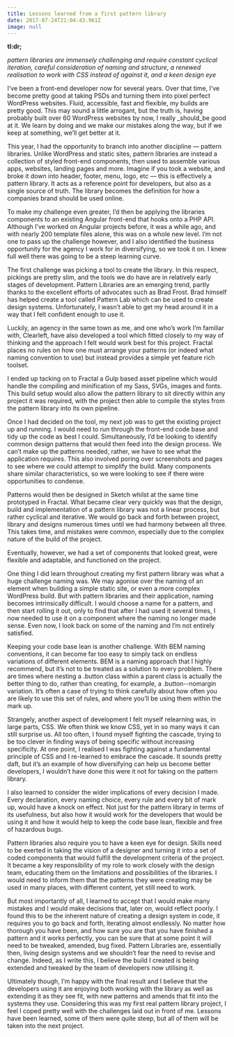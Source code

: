 ```yaml
---
title: Lessons learned from a first pattern library
date: 2017-07-24T21:04:43.961Z
image: null
---
```

**tl:dr;**

_pattern libraries are immensely challenging and require constant cyclical iteration, careful consideration of naming and structure, a renewed realisation to work with CSS instead of against it, and a keen design eye_

I’ve been a front-end developer now for several years. Over that time, I’ve become pretty good at taking PSDs and turning them into pixel perfect WordPress websites. Fluid, accessible, fast and flexible, my builds are pretty good. This may sound a little arrogant, but the truth is, having probably built over 60 WordPress websites by now, I really _should_be good at it. We learn by doing and we make our mistakes along the way, but if we keep at something, we’ll get better at it.

This year, I had the opportunity to branch into another discipline — pattern libraries. Unlike WordPress and static sites, pattern libraries are instead a collection of styled front-end components, then used to assemble various apps, websites, landing pages and more. Imagine if you took a website, and broke it down into header, footer, menu, logo, etc — this is effectively a pattern library. It acts as a reference point for developers, but also as a single source of truth. The library becomes the definition for how a companies brand should be used online.

To make my challenge even greater, I’d then be applying the libraries components to an existing Angular front-end that hooks onto a PHP API. Although I’ve worked on Angular projects before, it was a while ago, and with nearly 200 template files alone, this was on a whole new level. I’m not one to pass up the challenge however, and I also identified the business opportunity for the agency I work for in diversifying, so we took it on. I knew full well there was going to be a steep learning curve.

The first challenge was picking a tool to create the library. In this respect, pickings are pretty slim, and the tools we do have are in relatively early stages of development. Pattern Libraries are an emerging trend, partly thanks to the excellent efforts of advocates such as Brad Frost. Brad himself has helped create a tool called Pattern Lab which can be used to create design systems. Unfortunately, I wasn’t able to get my head around it in a way that I felt confident enough to use it.

Luckily, an agency in the same town as me, and one who’s work I’m familiar with, Clearleft, have also developed a tool which fitted closely to my way of thinking and the approach I felt would work best for this project. Fractal places no rules on how one must arrange your patterns (or indeed what naming convention to use) but instead provides a simple yet feature rich toolset.

I ended up tacking on to Fractal a Gulp based asset pipeline which would handle the compiling and minification of my Sass, SVGs, images and fonts. This build setup would also allow the pattern library to sit directly within any project it was required, with the project then able to compile the styles from the pattern library into its own pipeline.

Once I had decided on the tool, my next job was to get the existing project up and running. I would need to run through the front-end code base and tidy up the code as best I could. Simultaneously, I’d be looking to identify common design patterns that would then feed into the design process. We can’t make up the patterns needed, rather, we have to see what the application requires. This also involved poring over screenshots and pages to see where we could attempt to simplify the build. Many components share similar characteristics, so we were looking to see if there were opportunities to condense.

Patterns would then be designed in Sketch whilst at the same time prototyped in Fractal. What became clear very quickly was that the design, build and implementation of a pattern library was not a linear process, but rather cyclical and iterative. We would go back and forth between project, library and designs numerous times until we had harmony between all three. This takes time, and mistakes were common, especially due to the complex nature of the build of the project.

Eventually, however, we had a set of components that looked great, were flexible and adaptable, and functioned on the project.

One thing I did learn throughout creating my first pattern library was what a huge challenge naming was. We may agonise over the naming of an element when building a simple static site, or even a more complex WordPress build. But with pattern libraries and their application, naming becomes intrinsically difficult. I would choose a name for a pattern, and then start rolling it out, only to find that after I had used it several times, I now needed to use it on a component where the naming no longer made sense. Even now, I look back on some of the naming and I’m not entirely satisfied.

Keeping your code base lean is another challenge. With BEM naming conventions, it can become far too easy to simply tack on endless variations of different elements. BEM is a naming approach that I highly recommend, but it’s not to be treated as a solution to every problem. There are times where nesting a .button class within a parent class is actually the better thing to do, rather than creating, for example, a .button--nomargin variation. It’s often a case of trying to think carefully about how often you are likely to use this set of rules, and where you’ll be using them within the mark up.

Strangely, another aspect of development I felt myself relearning was, in large parts, CSS. We often think we know CSS, yet in so many ways it can still surprise us. All too often, I found myself fighting the cascade, trying to be too clever in finding ways of being specific without increasing specificity. At one point, I realised I was fighting against a fundamental principle of CSS and I re-learned to embrace the cascade. It sounds pretty daft, but it’s an example of how diversifying can help us become better developers, I wouldn’t have done this were it not for taking on the pattern library.

I also learned to consider the wider implications of every decision I made. Every declaration, every naming choice, every rule and every bit of mark up, would have a knock on effect. Not just for the pattern library in terms of its usefulness, but also how it would work for the developers that would be using it and how it would help to keep the code base lean, flexible and free of hazardous bugs.

Pattern libraries also require you to have a keen eye for design. Skills need to be exerted in taking the vision of a designer and turning it into a set of coded components that would fulfill the development criteria of the project. It became a key responsibility of my role to work closely with the design team, educating them on the limitations and possibilities of the libraries. I would need to inform them that the patterns they were creating may be used in many places, with different content, yet still need to work.

But most importantly of all, I learned to accept that I would make many mistakes and I would make decisions that, later on, would reflect poorly. I found this to be the inherent nature of creating a design system in code, it requires you to go back and forth, iterating almost endlessly. No matter how thorough you have been, and how sure you are that you have finished a pattern and it works perfectly, you can be sure that at some point it will need to be tweaked, amended, bug fixed. Pattern Libraries are, essentially then, living design systems and we shouldn’t fear the need to revise and change. Indeed, as I write this, I believe the build I created is being extended and tweaked by the team of developers now utilising it.

Ultimately though, I’m happy with the final result and I believe that the developers using it are enjoying both working with the library as well as extending it as they see fit, with new patterns and amends that fit into the systems they use. Considering this was my first real pattern library project, I feel I coped pretty well with the challenges laid out in front of me. Lessons have been learned, some of them were quite steep, but all of them will be taken into the next project.

